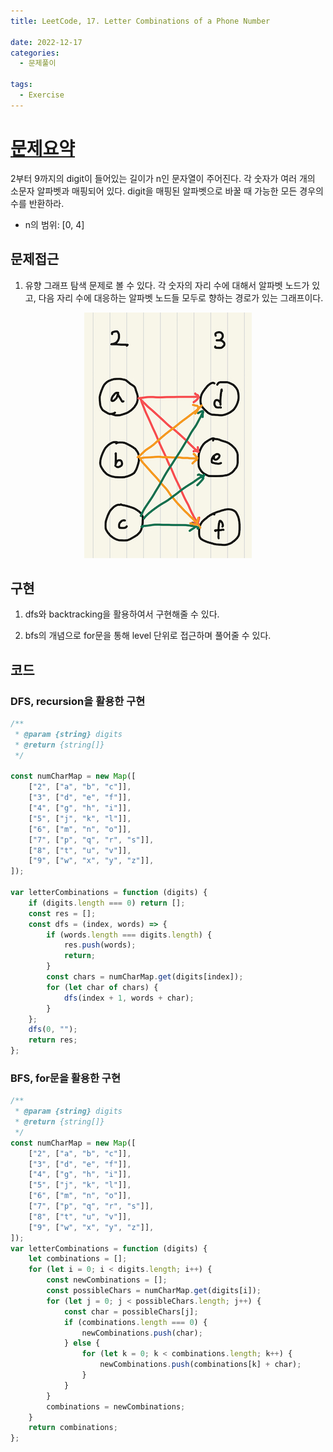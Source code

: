 ```yaml
---
title: LeetCode, 17. Letter Combinations of a Phone Number

date: 2022-12-17
categories:
  - 문제풀이

tags:
  - Exercise
---
```


# [문제요약](https://leetcode.com/problems/letter-combinations-of-a-phone-number/description/)

2부터 9까지의 digit이 들어있는 길이가 n인 문자열이 주어진다. 각 숫자가 여러 개의 소문자 알파벳과 매핑되어 있다. digit을 매핑된 알파벳으로 바꿀 때 가능한 모든 경우의 수를 반환하라.

- n의 범위: \[0, 4\]

## 문제접근

1. 유향 그래프 탐색 문제로 볼 수 있다. 각 숫자의 자리 수에 대해서 알파벳 노드가 있고, 다음 자리 수에 대응하는 알파벳 노드들 모두로 향하는 경로가 있는 그래프이다.

<div style="text-align: center;">
    <img src="/assets/img/leetcode-17.jpeg" alt="leetcode-17"/>
</div>

## 구현

1. dfs와 backtracking을 활용하여서 구현해줄 수 있다.

2. bfs의 개념으로 for문을 통해 level 단위로 접근하며 풀어줄 수 있다.

## 코드

### DFS, recursion을 활용한 구현

```javascript
/**
 * @param {string} digits
 * @return {string[]}
 */

const numCharMap = new Map([
	["2", ["a", "b", "c"]],
	["3", ["d", "e", "f"]],
	["4", ["g", "h", "i"]],
	["5", ["j", "k", "l"]],
	["6", ["m", "n", "o"]],
	["7", ["p", "q", "r", "s"]],
	["8", ["t", "u", "v"]],
	["9", ["w", "x", "y", "z"]],
]);

var letterCombinations = function (digits) {
	if (digits.length === 0) return [];
	const res = [];
	const dfs = (index, words) => {
		if (words.length === digits.length) {
			res.push(words);
			return;
		}
		const chars = numCharMap.get(digits[index]);
		for (let char of chars) {
			dfs(index + 1, words + char);
		}
	};
	dfs(0, "");
	return res;
};
```

### BFS, for문을 활용한 구현

```javascript
/**
 * @param {string} digits
 * @return {string[]}
 */
const numCharMap = new Map([
	["2", ["a", "b", "c"]],
	["3", ["d", "e", "f"]],
	["4", ["g", "h", "i"]],
	["5", ["j", "k", "l"]],
	["6", ["m", "n", "o"]],
	["7", ["p", "q", "r", "s"]],
	["8", ["t", "u", "v"]],
	["9", ["w", "x", "y", "z"]],
]);
var letterCombinations = function (digits) {
	let combinations = [];
	for (let i = 0; i < digits.length; i++) {
		const newCombinations = [];
		const possibleChars = numCharMap.get(digits[i]);
		for (let j = 0; j < possibleChars.length; j++) {
			const char = possibleChars[j];
			if (combinations.length === 0) {
				newCombinations.push(char);
			} else {
				for (let k = 0; k < combinations.length; k++) {
					newCombinations.push(combinations[k] + char);
				}
			}
		}
		combinations = newCombinations;
	}
	return combinations;
};
```
